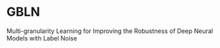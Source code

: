 # GBLN
Multi-granularity Learning for Improving the Robustness of Deep Neural Models with Label Noise
